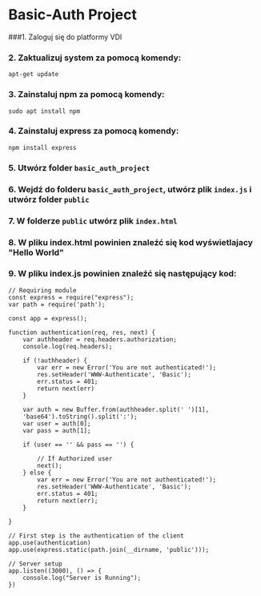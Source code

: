 # Basic-Auth Project
###1. Zaloguj się do platformy VDI
### 2. Zaktualizuj system za pomocą komendy:
```apt-get update```
### 3. Zainstaluj npm za pomocą komendy:
```sudo apt install npm ```
### 4. Zainstaluj express za pomocą komendy:
```npm install express```
### 5. Utwórz folder `basic_auth_project`
### 6. Wejdź do folderu `basic_auth_project`, utwórz plik `index.js` i utwórz folder `public`
### 7. W folderze `public` utwórz plik `index.html`
### 8. W pliku index.html powinien znaleźć się kod wyświetlajacy "Hello World"
### 9. W pliku index.js powinien znaleźć się następujący kod:
```commandline
// Requiring module
const express = require("express");
var path = require('path');

const app = express();

function authentication(req, res, next) {
	var authheader = req.headers.authorization;
	console.log(req.headers);

	if (!authheader) {
		var err = new Error('You are not authenticated!');
		res.setHeader('WWW-Authenticate', 'Basic');
		err.status = 401;
		return next(err)
	}

	var auth = new Buffer.from(authheader.split(' ')[1],
	'base64').toString().split(':');
	var user = auth[0];
	var pass = auth[1];

	if (user == '' && pass == '') {

		// If Authorized user
		next();
	} else {
		var err = new Error('You are not authenticated!');
		res.setHeader('WWW-Authenticate', 'Basic');
		err.status = 401;
		return next(err);
	}

}

// First step is the authentication of the client
app.use(authentication)
app.use(express.static(path.join(__dirname, 'public')));

// Server setup
app.listen((3000), () => {
	console.log("Server is Running");
})
```